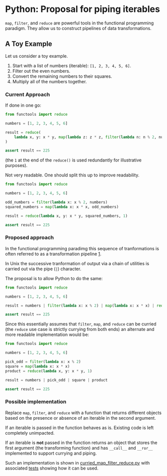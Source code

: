 # Python: Proposal for piping iterables

`map`, `filter`, and `reduce` are powerful tools in the functional programming paradigm.
They allow us to construct pipelines of data transformations.

## A Toy Example

Let us consider a toy example.

1. Start with a list of numbers (iterable): `[1, 2, 3, 4, 5, 6]`.
1. Filter out the even numbers.
1. Convert the remaining numbers to their squares.
1. Multiply all of the numbers together.

### Current Approach

If done in one go:

``` python
from functools import reduce

numbers = [1, 2, 3, 4, 5, 6]

result = reduce(
    lambda x, y: x * y, map(lambda z: z * z, filter(lambda n: n % 2, numbers)), 1
)

assert result == 225
```

(the `1` at the end of the `reduce()` is used redundantly for illustrative purposes).

Not very readable.
One should split this up to improve readability.

``` python
from functools import reduce

numbers = [1, 2, 3, 4, 5, 6]

odd_numbers = filter(lambda x: x % 2, numbers)
squared_numbers = map(lambda x: x * x, odd_numbers)

result = reduce(lambda x, y: x * y, squared_numbers, 1)

assert result == 225
```

### Proposed approach

In the functional programming paradimg this sequence of tranformations is
often referred to as a transformation pipeline [1][transformation-pipelines].

[transformation-pipelines]: https://freecontent.manning.com/function-pipelines-for-mapping-complex-transformations/

In Unix the successive tranformation of output via a chain of utilities is
carried out via the pipe (`|`) character.

The proposal is to allow Python to do the same:

``` python
from functools import reduce

numbers = [1, 2, 3, 4, 5, 6]

result = numbers | filter(lambda x: x % 2) | map(lambda x: x * x) | reduce(lambda x, y: x * y, 0)

assert result == 225
```

Since this essentially assumes that `filter`, `map`, and `reduce` can be curried
(the `reduce` use case is strictly currying from both ends)
an alternate and more readable implementation would be:

``` python
from functools import reduce

numbers = [1, 2, 3, 4, 5, 6]

pick_odd = filter(lambda x: x % 2)
square = map(lambda x: x * x)
product = reduce(lambda x, y: x * y, 1)

result = numbers | pick_odd | square | product

assert result == 225
```

### Possible implementation

Replace `map`, `filter`, and `reduce` with a function that
returns different objects based on the presence or absence of an iterable in
the second argument.

If an iterable is passed in the function behaves as is.
Existing code is left completely unimpacted.

If an iterable is **not** passed in the function returns an object that
stores the first argument (the transforming function)
and has `__call__` and `__ror__` implemented to support currying and piping.

Such an implementation is shown in [curried_map_filter_reduce.py](./curried_map_filter_reduce.py)
with associated [tests](./tests/test_curried_map_filter_reduce.py) showing how
it can be used.
